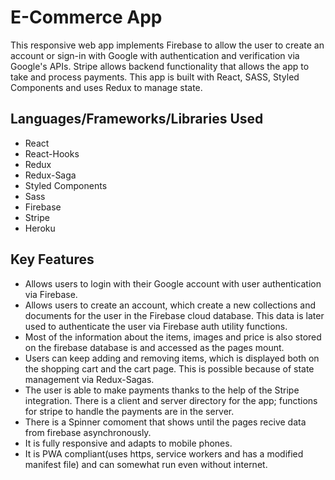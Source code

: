 # E-Commerce App

This responsive web app implements Firebase to allow the user to create an account or sign-in with Google with authentication and verification via Google's APIs. Stripe allows backend functionality that allows the app to take and process payments. This app is built with React, SASS, Styled Components and uses Redux to manage state.

## Languages/Frameworks/Libraries Used

* React
* React-Hooks
* Redux
* Redux-Saga
* Styled Components
* Sass
* Firebase
* Stripe
* Heroku

## Key Features

* Allows users to login with their Google account with user authentication via Firebase.
* Allows users to create an account, which create a new collections and documents for the user in the Firebase cloud database. This data is later used to authenticate the user via Firebase auth utility functions.
* Most of the information about the items, images and price is also stored on the firebase database is and accessed as the pages mount. 
* Users can keep adding and removing items, which is displayed both on the shopping cart and the cart page. This is possible because of state management via Redux-Sagas.
* The user is able to make payments thanks to the help of the Stripe integration. There is a client and server directory for the app; functions for stripe to handle the payments are in the server.
* There is a Spinner comoment that shows until the pages recive data from firebase asynchronously.
* It is fully responsive and adapts to mobile phones.
* It is PWA compliant(uses https, service workers and has a modified manifest file) and can somewhat run even without internet.

